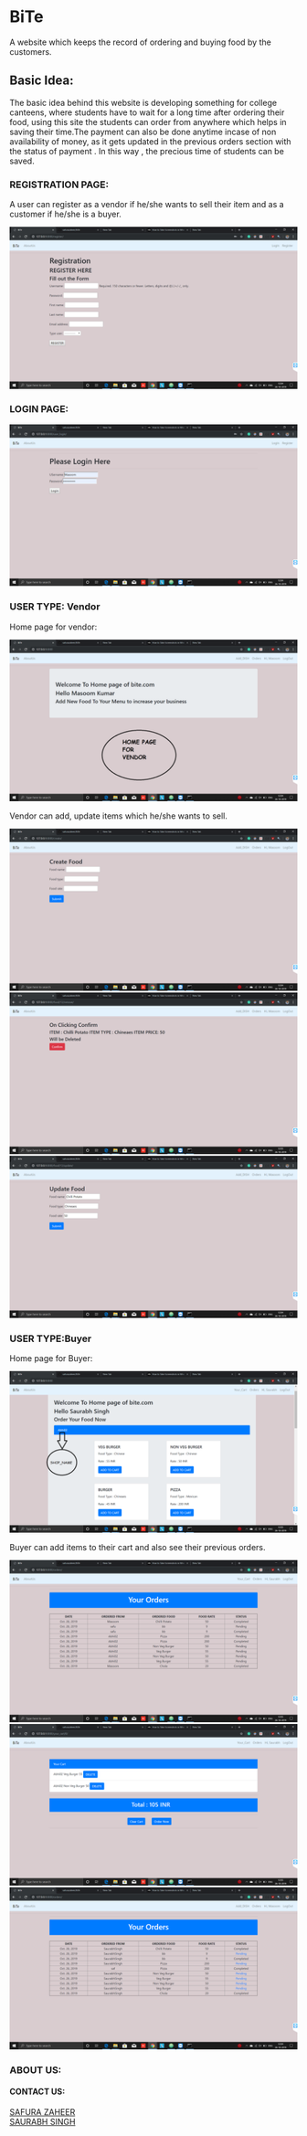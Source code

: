 # BiTe

A website which keeps the record of ordering and buying food by the customers.

## Basic Idea:
The basic idea behind this website is developing something for college canteens, where students have to wait for a long time  after ordering their food, using this site the students can order from anywhere which helps in saving their time.The payment can also be done anytime incase of non availability of money, as it gets updated in the previous orders section with the status of payment .
In this way , the precious time of students can be saved.

### REGISTRATION PAGE:

A user can register as a vendor if he/she wants to sell their item and as a customer if he/she is a buyer.<br  />

![GitHub Logo](/image/registration_page.png)

### LOGIN PAGE:
![GitHub Logo](/image/login_page.png)

### USER TYPE: Vendor
Home page for vendor:

![GitHub Logo](/image/homepage_for_vendor.png)

Vendor can add, update items which he/she wants to sell.

![GitHub Logo](/image/vendor_can_add_food.png)
![GitHub Logo](/image/Vendor_can_delete_item.png)
![GitHub Logo](/image/update_item_by_vendor.png)

### USER TYPE:Buyer
Home page for Buyer:

![GitHub Logo](/image/home_for_customer.png)

Buyer can add items to their cart and also see their previous orders.

![GitHub Logo](/image/order_customer.png)
![GitHub Logo](/image/cart_customer.png)
![GitHub Logo](/image/orders.png)

### ABOUT US:
#### CONTACT US:
[SAFURA ZAHEER](https://www.linkedin.com/in/safura-zaheer-8a320714b/)<br/>
[SAURABH SINGH](https://www.linkedin.com/in/saurabh-singh-ba5301158/)

